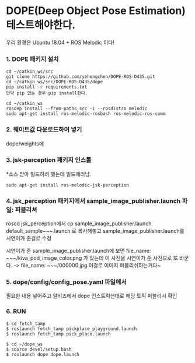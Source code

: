DOPE(Deep Object Pose Estimation) 테스트해야한다.
======================

우리 환경은 Ubuntu 18.04 + ROS Melodic 이다!

### 1. DOPE 패키지 설치

```
cd ~/catkin_ws/src   
git clone https://github.com/yehengchen/DOPE-ROS-D435.git   
cd ~/catkin_ws/src/DOPE-ROS-D435/dope   
pip install -r requirements.txt   
만약 pip 없는 경우 pip install한다.

cd ~/catkin_ws   
rosdep install --from-paths src -i --rosdistro melodic   
sudo apt-get install ros-melodic-rosbash ros-melodic-ros-comm   
```

### 2. 웨이트값 다운로드하여 넣기

dope/weights에   

### 3. jsk-perception 패키지 인스톨

*소스 받아 빌드하려 했는데 빌드에러남.   

`sudo apt-get install ros-melodic-jsk-perception`

### 4. jsk_perception 패키지에서 sample_image_publisher.launch 파일: 퍼블리셔
roscd jsk_perception에서 cp sample_image_publisher.launch default_sample~~~.launch 로 복사해놓고
sample_image_publisher.launch를 시연이가 준걸로 수정   

시연이가 준 sample_image_publisher.launch에 보면 
file_name: ~~~/kiva_pod_image_color.png 가 있는데 이 사진을 시연이가 준 사진으로 또 바꾼다.
-> file_name: ~~~/000000.jpg
이걸로 이미지 퍼블리쉬하는거다~

### 5. dope/config/config_pose.yaml 파일에서

필요한 내용 넣어주고 알비즈에서 dope 인스트럭션대로 해당 토픽 퍼블리시 확인

### 6. RUN

```
$ cd fetch_tamp
$ roslaunch fetch_tamp pickplace_playground.launch
$ roslaunch fetch_tamp pick_place.launch
```
```
$ cd ~/dope_ws
$ source devel/setup.bash
$ roslaunch dope dope.launch
```

